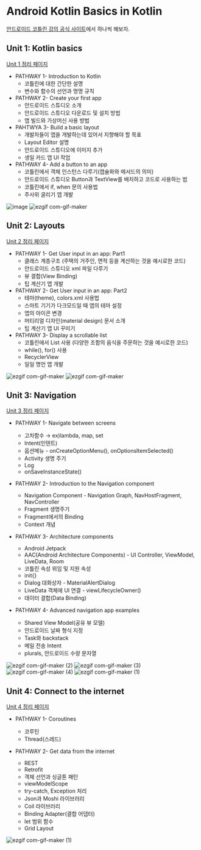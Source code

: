 # Android Kotlin Basics in Kotlin
[안드로이드 코틀린 강의 공식 사이트](https://developer.android.com/courses/android-basics-kotlin/course)에서 하나씩 해보자.

## Unit 1: Kotlin basics
[Unit 1 정리 페이지](https://github.com/OhGyong/Android-Kotlin-Basics-in-Kotlin/tree/master/Unit%201-%20Kotlin%20basics)
- PATHWAY 1- Introduction to Kotlin
    - 코틀린에 대한 간단한 설명
    - 변수와 함수의 선언과 명명 규칙
- PATHWAY 2- Create your first app
    - 안드로이드 스튜디오 소개
    - 안드로이드 스튜디오 다운로드 및 설치 방법
    - 앱 빌드와 가상머신 사용 방법
- PAHTWYA 3- Build a basic layout
    - 개발자들이 앱을 개발하는데 있어서 지향해야 할 목표
    - Layout Editor 설명
    - 안드로이드 스튜디오에 이미지 추가
    - 생일 카드 앱 UI 작업
- PATHWAY 4- Add a button to an app
    - 코틀린에서 객체 인스턴스 다루기(캡슐화와 메서드의 의미)
    - 안드로이드 스튜디오 Button과 TextView를 배치하고 코드로 사용하는 법
    - 코틀린에서 if, when 문의 사용법
    - 주사위 굴리기 앱 개발

![image](https://user-images.githubusercontent.com/52282493/131112294-d580f86d-74e4-4dcd-b1ce-19ae1a755dc7.png)
![ezgif com-gif-maker](https://user-images.githubusercontent.com/52282493/131113966-0fc3491d-e814-445f-b521-67324ecee10a.gif)

## Unit 2: Layouts
[Unit 2 정리 페이지](https://github.com/OhGyong/Android-Kotlin-Basics-in-Kotlin/tree/master/Unit%202-%20Layouts)
- PATHWAY 1- Get User input in an app: Part1
    - 클래스 계층구조 (주택의 거주인, 면적 등을 계산하는 것을 예시로한 코드)
    - 안드로이드 스튜디오 xml 파일 다루기
    - 뷰 결합(View Binding)
    - 팁 계산기 앱 개발
- PATHWAY 2- Get User input in an app: Part2
    - 테마(theme), colors.xml 사용법
    - 스마트 기기가 다크모드일 때 앱의 테마 설정
    - 앱의 아이콘 변경
    - 머티리얼 디자인(material design) 문서 소개
    - 팁 계산기 앱 UI 꾸미기
- PATHWAY 3- Display a scrollable list
    - 코틀린에서 List 사용 (다양한 조합의 음식을 주문하는 것을 예시로한 코드)
    - while(), for() 사용
    - RecyclerView
    - 일일 명언 앱 개발

![ezgif com-gif-maker](https://user-images.githubusercontent.com/52282493/131114885-afbb6739-26a2-4700-a26c-51aea34f0d1c.gif)
![ezgif com-gif-maker](https://user-images.githubusercontent.com/52282493/131115224-525d44dc-7303-4bf6-87b2-89e0a50cc280.gif)

## Unit 3: Navigation
[Unit 3 정리 페이지](https://github.com/OhGyong/Android-Kotlin-Basics-in-Kotlin/tree/master/Unit%203-%20Navigation)
- PATHWAY 1- Navigate between screens
    - 고차함수 → ex)lambda, map, set
    - Intent(인텐트)
    - 옵션메뉴 - onCreateOptionMenu(), onOptionsItemSelected()
    - Activity 생명 주기
    - Log
    - onSaveInstanceState()

- PATHWAY 2- Introduction to the Navigation component
    - Navigation Component - Navigation Graph, NavHostFragment, NavController
    - Fragment 생명주기
    - Fragment에서의 Binding
    - Context 개념

- PATHWAY 3- Architecture components
    - Android Jetpack
    - AAC(Android Architecture Components) - UI Controller, ViewModel, LiveData, Room
    - 코틀린 속성 위임 및 지원 속성
    - init{}
    - Dialog 대화상자 - MaterialAlertDialog
    - LiveData 객체에 UI 연결 - viewLifecycleOwner()
    - 데이터 결합(Data Binding)

- PATHWAY 4- Advanced navigation app examples
    - Shared View Model(공유 뷰 모델)
    - 안드로이드 날짜 형식 지정
    - Task와 backstack
    - 메일 전송 Intent
    - plurals, 안드로이드 수량 문자열
    
![ezgif com-gif-maker (2)](https://user-images.githubusercontent.com/52282493/135745872-b1aa4305-8735-4c51-b589-375f870601f9.gif)
![ezgif com-gif-maker (3)](https://user-images.githubusercontent.com/52282493/135745985-ab23ce7c-eba3-4031-aa3d-6fdfe9204121.gif)
![ezgif com-gif-maker (4)](https://user-images.githubusercontent.com/52282493/135746062-fb8f581b-fdbb-4bae-8f96-93d06bdab4d9.gif)
![ezgif com-gif-maker (1)](https://user-images.githubusercontent.com/52282493/135745388-4fb3e171-a937-402b-b096-db255be3e055.gif)

## Unit 4: Connect to the internet
[Unit 4 정리 페이지](https://github.com/OhGyong/Android-Kotlin-Basics-in-Kotlin/tree/master/Unit%204-%20Connect%20to%20the%20internet)
- PATHWAY 1- Coroutines
    - 코루틴
    - Thread(스레드)

- PATHWAY 2- Get data from the internet
    - REST
    - Retrofit
    - 객체 선언과 싱글톤 패턴
    - viewModelScope
    - try-catch, Exception 처리
    - Json과 Moshi 라이브러리
    - Coil 라이브러리
    - Binding Adapter(결합 어댑터)
    - let 범위 함수
    - Grid Layout

![ezgif com-gif-maker (1)](https://user-images.githubusercontent.com/52282493/139445141-42b3670f-9edd-4781-8166-63986a8c0c86.gif)